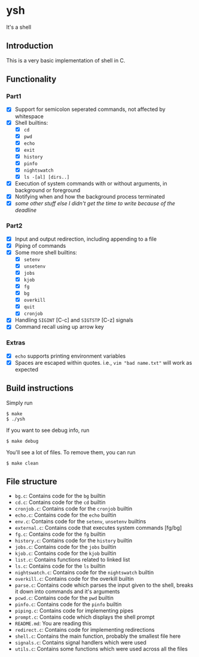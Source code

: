 # ysh
It's a shell

## Introduction
This is a very basic implementation of shell in C.

## Functionality
### Part1
 - [x] Support for semicolon seperated commands, not affected by whitespace
 - [x] Shell builtins: 
    - [x] `cd`
    - [x] `pwd`
    - [x] `echo`
    - [x] `exit`
    - [x] `history`
    - [x] `pinfo`
    - [x] `nightswatch`
    - [x] `ls -[al] [dirs..]`
 - [x] Execution of system commands with or without arguments, in background or foreground
 - [x] Notifying when and how the background process terminated
 - [x] *some other stuff else I didn't get the time to write because of the deadline*
### Part2
 - [x] Input and output redirection, including appending to a file
 - [x] Piping of commands
 - [x] Some more shell builtins:
    - [x] `setenv`
    - [x] `unsetenv`
    - [x] `jobs`
    - [x] `kjob`
    - [x] `fg`
    - [x] `bg`
    - [x] `overkill`
    - [x] `quit`
    - [x] `cronjob`
 - [x] Handling `SIGINT` [C-c] and `SIGTSTP` [C-z] signals
 - [x] Command recall using up arrow key
### Extras
 - [x] `echo` supports printing environment variables
 - [x] Spaces are escaped within quotes. i.e., `vim "bad name.txt"` will work as expected

## Build instructions
Simply run
```
$ make
$ ./ysh
```
If you want to see debug info, run
```
$ make debug
```
You'll see a lot of files. To remove them, you can run
```
$ make clean
```

## File structure
 - `bg.c`: Contains code for the `bg` builtin
 - `cd.c`: Contains code for the `cd` builtin
 - `cronjob.c`: Contains code for the `cronjob` builtin
 - `echo.c`: Contains code for the `echo` builtin
 - `env.c`: Contains code for the `setenv`, `unsetenv` builtins
 - `external.c`: Contains code that executes system commands [fg/bg]
 - `fg.c`: Contains code for the `fg` builtin
 - `history.c`: Contains code for the `history` builtin
 - `jobs.c`: Contains code for the `jobs` builtin
 - `kjob.c`: Contains code for the `kjob` builtin
 - `list.c`: Contains functions related to linked list
 - `ls.c`: Contains code for the `ls` builtin
 - `nightswatch.c`: Contains code for the `nightswatch` builtin
 - `overkill.c`: Contains code for the overkill builtin
 - `parse.c`: Contains code which parses the input given to the shell, breaks it down into commands and it's arguments
 - `pcwd.c`: Contains code for the `pwd` builtin
 - `pinfo.c`: Contains code for the `pinfo` builtin
 - `piping.c`: Contains code for implementing pipes
 - `prompt.c`: Contains code which displays the shell prompt
 - `README.md`: You are reading this
 - `redirect.c`: Contains code for implementing redirections
 - `shell.c`: Contains the main function, probably the smallest file here
 - `signals.c`: Contains signal handlers which were used
 - `utils.c`: Contains some functions which were used across all the files
